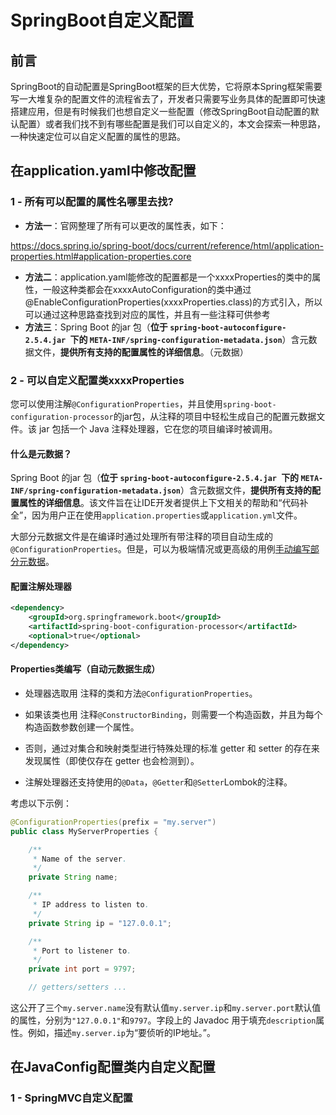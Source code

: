 # SpringBoot自定义配置

## 前言

SpringBoot的自动配置是SpringBoot框架的巨大优势，它将原本Spring框架需要写一大堆复杂的配置文件的流程省去了，开发者只需要写业务具体的配置即可快速搭建应用，但是有时候我们也想自定义一些配置（修改SpringBoot自动配置的默认配置）或者我们找不到有哪些配置是我们可以自定义的，本文会探索一种思路，一种快速定位可以自定义配置的属性的思路。

## 在application.yaml中修改配置

### 1 - 所有可以配置的属性名哪里去找?

- **方法一**：官网整理了所有可以更改的属性表，如下：

https://docs.spring.io/spring-boot/docs/current/reference/html/application-properties.html#application-properties.core

- **方法二**：application.yaml能修改的配置都是一个xxxxProperties的类中的属性，一般这种类都会在xxxxAutoConfiguration的类中通过@EnableConfigurationProperties(xxxxProperties.class)的方式引入，所以可以通过这种思路查找到对应的属性，并且有一些注释可供参考
- **方法三**：Spring Boot 的jar 包（**位于 `spring-boot-autoconfigure-2.5.4.jar `下的 `META-INF/spring-configuration-metadata.json`**）含元数据文件，**提供所有支持的配置属性的详细信息**。（元数据）

### 2 - 可以自定义配置类xxxxProperties

您可以使用注解`@ConfigurationProperties`，并且使用`spring-boot-configuration-processor`的jar包，从注释的项目中轻松生成自己的配置元数据文件。该 jar 包括一个 Java 注释处理器，它在您的项目编译时被调用。

#### 什么是元数据？

Spring Boot 的jar 包（**位于 `spring-boot-autoconfigure-2.5.4.jar `下的 `META-INF/spring-configuration-metadata.json`**）含元数据文件，**提供所有支持的配置属性的详细信息**。该文件旨在让IDE开发者提供上下文相关的帮助和“代码补全”，因为用户正在使用`application.properties`或`application.yml`文件。

大部分元数据文件是在编译时通过处理所有带注释的项目自动生成的`@ConfigurationProperties`。但是，可以为极端情况或更高级的用例[手动编写部分元数据](https://docs.spring.io/spring-boot/docs/current/reference/html/configuration-metadata.html#configuration-metadata.annotation-processor.adding-additional-metadata)。

#### **配置注解处理器**

```xml
<dependency>
    <groupId>org.springframework.boot</groupId>
    <artifactId>spring-boot-configuration-processor</artifactId>
    <optional>true</optional>
</dependency>
```

#### Properties类编写（自动元数据生成）

- 处理器选取用 注释的类和方法`@ConfigurationProperties`。

- 如果该类也用 注释`@ConstructorBinding`，则需要一个构造函数，并且为每个构造函数参数创建一个属性。
- 否则，通过对集合和映射类型进行特殊处理的标准 getter 和 setter 的存在来发现属性（即使仅存在 getter 也会检测到）。

- 注解处理器还支持使用的`@Data`，`@Getter`和`@Setter`Lombok的注释。

考虑以下示例：

```java
@ConfigurationProperties(prefix = "my.server")
public class MyServerProperties {

    /**
     * Name of the server.
     */
    private String name;

    /**
     * IP address to listen to.
     */
    private String ip = "127.0.0.1";

    /**
     * Port to listener to.
     */
    private int port = 9797;

    // getters/setters ...
```

这公开了三个`my.server.name`没有默认值`my.server.ip`和`my.server.port`默认值的属性，分别为`"127.0.0.1"`和`9797`。字段上的 Javadoc 用于填充`description`属性。例如，描述`my.server.ip`为“要侦听的IP地址。”。

## 在JavaConfig配置类内自定义配置

### 1 - SpringMVC自定义配置

